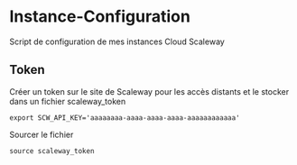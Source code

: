 # Instance-Configuration
Script de configuration de mes instances Cloud Scaleway

## Token
Créer un token sur le site de Scaleway pour les accès distants et le stocker dans un fichier scaleway_token

`export SCW_API_KEY='aaaaaaaa-aaaa-aaaa-aaaa-aaaaaaaaaaaa'`

Sourcer le fichier

`source scaleway_token`